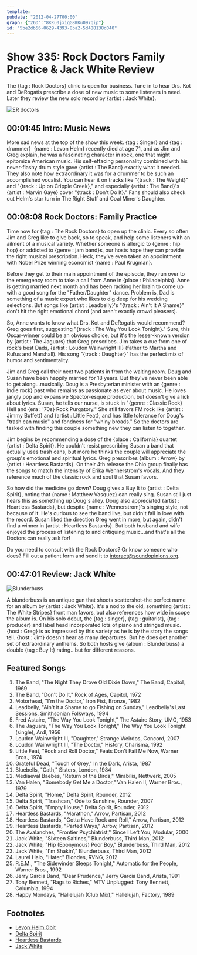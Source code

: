 ```yaml
---
template: 
pubdate: "2012-04-27T00:00"
graph: {"26D":"8KKu0jxigG8KKu097qip"}
id: "5be2db56-0629-4393-8ba2-5d488138d040"
---
```






# Show 335: Rock Doctors Family Practice & Jack White Review

The {tag : Rock Doctors} clinic is open for business. Tune in to hear Drs. Kot and DeRogatis prescribe a dose of new music to some listeners in need. Later they review the new solo record by {artist : Jack White}.

![ER doctors](https://static.soundopinions.org/images/rockdocs/rockdocsblurry.jpg)



## 00:01:45 Intro: Music News

More sad news at the top of the show this week. {tag : Singer} and {tag : drummer}  {name : Levon Helm} recently died at age 71, and as Jim and Greg explain, he was a fascinating character in rock, one that might epitomize American music. His self-effacing personality combined with his never-flashy drum style gave {artist : The Band} exactly what it needed. They also note how extraordinary it was for a drummer to be such an accomplished vocalist. You can hear it on tracks like "{track : The Weight}" and "{track : Up on Cripple Creek}," and especially {artist : The Band}'s {artist : Marvin Gaye} cover "{track : Don't Do It}." Fans should also check out Helm's star turn in The Right Stuff and Coal Miner's Daughter.



## 00:08:08 Rock Doctors: Family Practice

Time now for {tag : The Rock Doctors} to open up the clinic. Every so often Jim and Greg like to give back, so to speak, and help some listeners with an ailment of a musical variety. Whether someone is allergic to {genre : hip hop} or addicted to {genre : jam band}s, our hosts hope they can provide the right musical prescription. Heck, they've even taken an appointment with Nobel Prize winning economist {name : Paul Krugman}.

Before they get to their main appointment of the episode, they run over to the emergency room to take a call from Anne in {place : Philadelphia}. Anne is getting married next month and has been racking her brain to come up with a good song for the "Father/Daughter" dance. Problem is, Dad is something of a music expert who likes to dig deep for his wedding selections. But songs like {artist : Leadbelly}'s "{track : Ain't It A Shame}" don't hit the right emotional chord (and aren't exactly crowd pleasers).

So, Anne wants to know what Drs. Kot and DeRogatis would recommend? Greg goes first, suggesting "{track : The Way You Look Tonight}." Sure, this Oscar-winner could be an obvious choice, but it's the lesser-known version by {artist : The Jaguars} that Greg prescribes. Jim takes a cue from one of rock's best Dads, {artist : Loudon Wainwright III} (father to Martha and Rufus and Marshall). His song "{track : Daughter}" has the perfect mix of humor and sentimentality.

Jim and Greg call their next two patients in from the waiting room. Doug and Susan have been happily married for 18 years. But they've never been able to get along...musically. Doug is a Presbyterian minister with an {genre : indie rock} past who remains as passionate as ever about music. He loves jangly pop and expansive Spector-esque production, but doesn't give a lick about lyrics. Susan, he tells our nurse, is stuck in "{genre : Classic Rock} Hell and {era : '70s} Rock Purgatory." She still favors FM rock like {artist : Jimmy Buffett} and {artist : Little Feat}, and has little tolerance for Doug's "trash can music" and fondness for "whiny broads." So the doctors are tasked with finding this couple something new they can listen to together.

Jim begins by recommending a dose of the {place : California} quartet {artist : Delta Spirit}. He couldn't resist prescribing Susan a band that actually uses trash cans, but more he thinks the couple will appreciate the group's emotional and spiritual lyrics. Greg prescribes {album : Arrow} by {artist : Heartless Bastards}. On their 4th release the Ohio group finally has the songs to match the intensity of Erika Wennerstrom's vocals. And they reference much of the classic rock and soul that Susan favors.

So how did the medicine go down? Doug gives a Buy It to {artist : Delta Spirit}, noting that {name : Matthew Vasquez} can really sing. Susan still just hears this as something up Doug's alley. Doug also appreciated {artist : Heartless Bastards}, but despite {name : Wennerstrom}'s singing style, not because of it. He's curious to see the band live, but didn't fall in love with the record. Susan liked the direction Greg went in more, but again, didn't find a winner in {artist : Heartless Bastards}. But both husband and wife enjoyed the process of listening to and critiquing music...and that's all the Doctors can really ask for!

Do you need to consult with the Rock Doctors? Or know someone who does? Fill out a patient form and send it to interact@soundopinions.org.



## 00:47:01 Review: Jack White

![Blunderbuss](https://static.soundopinions.org/assets/335/26D0.jpg)

A blunderbuss is an antique gun that shoots scattershot-the perfect name for an album by {artist : Jack White}. It's a nod to the old, something {artist : The White Stripes} front man favors, but also references how wide in scope the album is. On his solo debut, the {tag : singer}, {tag : guitarist}, {tag : producer} and label head incorporated lots of piano and stringed music. {host : Greg} is as impressed by this variety as he is by the story the songs tell. {host : Jim} doesn't hear as many departures. But he does get another set of extraordinary anthems. So both hosts give {album : Blunderbuss} a double {tag : Buy It} rating...but for different reasons.



## Featured Songs

1. The Band, "The Night They Drove Old Dixie Down," The Band, Capitol, 1969
2. The Band, "Don't Do It," Rock of Ages, Capitol, 1972
3. Motorhead, "I'm the Doctor," Iron Fist, Bronze, 1982
4. Leadbelly, "Ain't it a Shame to go Fishing on Sunday," Leadbelly's Last Sessions, Smithsonian Folkways, 1994
5. Fred Astaire, "The Way You Look Tonight," The Astaire Story, UMG, 1953
6. The Jaguars, "The Way You Look Tonight," The Way You Look Tonight (single), Ardl, 1956
7. Loudon Wainwright III, "Daughter," Strange Weirdos, Concord, 2007
8. Loudon Wainwright III, "The Doctor," History, Charisma, 1992
9. Little Feat, "Rock and Roll Doctor," Feats Don't Fail Me Now, Warner Bros., 1974
10. Grateful Dead, "Touch of Grey," In the Dark, Arista, 1987
11. Bluebells, "Cath," Sisters, London, 1984
12. Mediaeval Baebes, "Return of the Birds," Mirabilis, Nettwerk, 2005
13. Van Halen, "Somebody Get Me a Doctor," Van Halen II, Warner Bros., 1979
14. Delta Spirit, "Home," Delta Spirit, Rounder, 2012
15. Delta Spirit, "Trashcan," Ode to Sunshine, Rounder, 2007
16. Delta Spirit, "Empty House," Delta Spirit, Rounder, 2012
17. Heartless Bastards, "Marathon," Arrow, Partisan, 2012
18. Heartless Bastards, "Gotta Have Rock and Roll," Arrow, Partisan, 2012
19. Heartless Bastards, "Parted Ways," Arrow, Partisan, 2012
20. The Avalanches, "Frontier Psychiatrist," Since I Left You, Modular, 2000
21. Jack White, "Sixteen Saltines," Blunderbuss, Third Man, 2012
22. Jack White, "Hip (Eponymous) Poor Boy," Blunderbuss, Third Man, 2012
23. Jack White, "I'm Shakin'," Blunderbuss, Third Man, 2012
24. Laurel Halo, "Hater," Blondes, RVNG, 2012
25. R.E.M., "The Sidewinder Sleeps Tonight," Automatic for the People, Warner Bros., 1992
26. Jerry Garcia Band, "Dear Prudence," Jerry Garcia Band, Arista, 1991
27. Tony Bennett, "Rags to Riches," MTV Unplugged: Tony Bennett, Columbia, 1994
28. Happy Mondays, "Hallelujah (Club Mix)," Hallelujah, Factory, 1989



## Footnotes

- [Levon Helm Obit](http://www.nytimes.com/2012/04/20/arts/music/levon-helm-drummer-and-singer-dies-at-71.html)
- [Delta Spirit](http://deltaspirit.net/)
- [Heartless Bastards](http://www.theheartlessbastards.com/)
- [Jack White](http://jackwhiteiii.com/)
